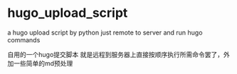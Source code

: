 # hugo_upload_script
a hugo upload script by python
just remote to server and run hugo commands

自用的一个hugo提交脚本
就是远程到服务器上直接按顺序执行所需命令罢了，外加一些简单的md预处理

